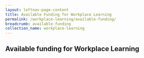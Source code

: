 ```yaml
---
layout: leftnav-page-content
title: Available Funding for Workplace Learning
permalink: /workplace-learning/available-funding/
breadcrumb: available-funding
collection_name: workplace-learning
---
```





## Available funding for Workplace Learning





